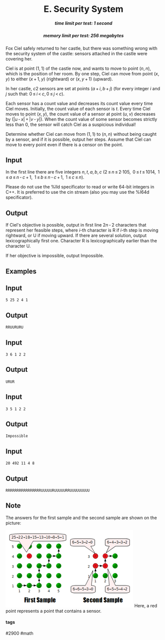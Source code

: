 <h1 style='text-align: center;'> E. Security System</h1>

<h5 style='text-align: center;'>time limit per test: 1 second</h5>
<h5 style='text-align: center;'>memory limit per test: 256 megabytes</h5>

Fox Ciel safely returned to her castle, but there was something wrong with the security system of the castle: sensors attached in the castle were covering her.

Ciel is at point (1, 1) of the castle now, and wants to move to point (*n*, *n*), which is the position of her room. By one step, Ciel can move from point (*x*, *y*) to either (*x* + 1, *y*) (rightward) or (*x*, *y* + 1) (upward).

In her castle, *c*2 sensors are set at points (*a* + *i*, *b* + *j*) (for every integer *i* and *j* such that: 0 ≤ *i* < *c*, 0 ≤ *j* < *c*).

Each sensor has a count value and decreases its count value every time Ciel moves. Initially, the count value of each sensor is *t*. Every time Ciel moves to point (*x*, *y*), the count value of a sensor at point (*u*, *v*) decreases by (|*u* - *x*| + |*v* - *y*|). When the count value of some sensor becomes strictly less than 0, the sensor will catch Ciel as a suspicious individual!

Determine whether Ciel can move from (1, 1) to (*n*, *n*) without being caught by a sensor, and if it is possible, output her steps. Assume that Ciel can move to every point even if there is a censor on the point.

## Input

In the first line there are five integers *n*, *t*, *a*, *b*, *c* (2 ≤ *n* ≤ 2·105,  0 ≤ *t* ≤ 1014,  1 ≤ *a* ≤ *n* - *c* + 1,  1 ≤ *b* ≤ *n* - *c* + 1,  1 ≤ *c* ≤ *n*).

Please do not use the %lld specificator to read or write 64-bit integers in C++. It is preferred to use the cin stream (also you may use the %I64d specificator).

## Output

If Ciel's objective is possible, output in first line 2*n* - 2 characters that represent her feasible steps, where *i*-th character is R if *i*-th step is moving rightward, or U if moving upward. If there are several solution, output lexicographically first one. Character R is lexicographically earlier than the character U.

If her objective is impossible, output Impossible.

## Examples

## Input


```
5 25 2 4 1  

```
## Output


```
RRUURURU  

```
## Input


```
3 6 1 2 2  

```
## Output


```
URUR  

```
## Input


```
3 5 1 2 2  

```
## Output


```
Impossible  

```
## Input


```
20 492 11 4 8  

```
## Output


```
RRRRRRRRRRRRRRRRUUUUURUUUUURRUUUUUUUUU  

```
## Note

The answers for the first sample and the second sample are shown on the picture: 

 ![](images/d05c179c8235f0002791fb1987a9250124a8d60a.png)  Here, a red point represents a point that contains a sensor.

#### tags 

#2900 #math 